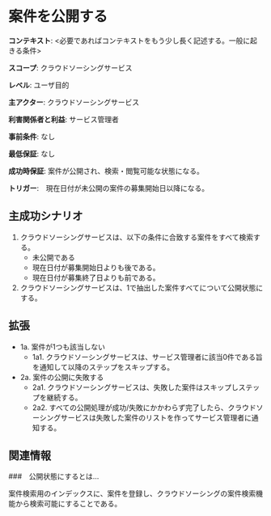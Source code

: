 # 案件を公開する

**コンテキスト**: <必要であればコンテキストをもう少し長く記述する。一般に起きる条件>

**スコープ**: クラウドソーシングサービス

**レベル**: ユーザ目的

**主アクター**: クラウドソーシングサービス

**利害関係者と利益**: サービス管理者

**事前条件**: なし

**最低保証**: なし

**成功時保証**: 案件が公開され、検索・閲覧可能な状態になる。

**トリガー**:　現在日付が未公開の案件の募集開始日以降になる。

## 主成功シナリオ

1. クラウドソーシングサービスは、以下の条件に合致する案件をすべて検索する。
   - 未公開である
   - 現在日付が募集開始日よりも後である。
   - 現在日付が募集終了日よりも前である。
1. クラウドソーシングサービスは、1で抽出した案件すべてについて公開状態にする。

## 拡張

- 1a. 案件が1つも該当しない
    - 1a1. クラウドソーシングサービスは、サービス管理者に該当0件である旨を通知して以降のステップをスキップする。
- 2a. 案件の公開に失敗する
    - 2a1. クラウドソーシングサービスは、失敗した案件はスキップしステップを継続する。
    - 2a2. すべての公開処理が成功/失敗にかかわらず完了したら、クラウドソーシングサービスは失敗した案件のリストを作ってサービス管理者に通知する。

## 関連情報

###　公開状態にするとは…

案件検索用のインデックスに、案件を登録し、クラウドソーシングの案件検索機能から検索可能にすることである。